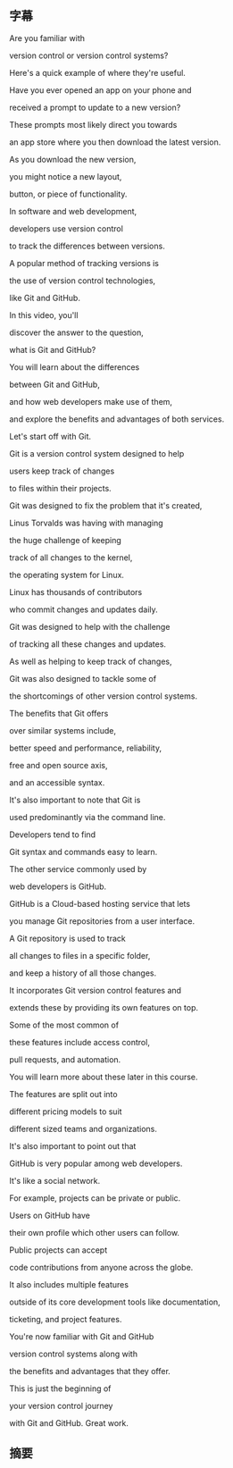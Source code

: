 ## 字幕
Are you familiar with 

version control or version control systems? 

Here's a quick example of where they're useful. 

Have you ever opened an app on your phone and 

received a prompt to update to a new version? 

These prompts most likely direct you towards 

an app store where you then download the latest version. 

As you download the new version, 

you might notice a new layout, 

button, or piece of functionality. 

In software and web development, 

developers use version control 

to track the differences between versions. 

A popular method of tracking versions is 

the use of version control technologies, 

like Git and GitHub. 

In this video, you'll 

discover the answer to the question, 

what is Git and GitHub? 

You will learn about the differences 

between Git and GitHub, 

and how web developers make use of them, 

and explore the benefits and advantages of both services. 

Let's start off with Git. 

Git is a version control system designed to help 

users keep track of changes 

to files within their projects. 

Git was designed to fix the problem that it's created, 

Linus Torvalds was having with managing 

the huge challenge of keeping 

track of all changes to the kernel, 

the operating system for Linux. 

Linux has thousands of contributors 

who commit changes and updates daily. 

Git was designed to help with the challenge 

of tracking all these changes and updates. 

As well as helping to keep track of changes, 

Git was also designed to tackle some of 

the shortcomings of other version control systems. 

The benefits that Git offers 

over similar systems include, 

better speed and performance, reliability, 

free and open source axis, 

and an accessible syntax. 

It's also important to note that Git is 

used predominantly via the command line. 

Developers tend to find 

Git syntax and commands easy to learn. 

The other service commonly used by 

web developers is GitHub. 

GitHub is a Cloud-based hosting service that lets 

you manage Git repositories from a user interface. 

A Git repository is used to track 

all changes to files in a specific folder, 

and keep a history of all those changes. 

It incorporates Git version control features and 

extends these by providing its own features on top. 

Some of the most common of 

these features include access control, 

pull requests, and automation. 

You will learn more about these later in this course. 

The features are split out into 

different pricing models to suit 

different sized teams and organizations. 

It's also important to point out that 

GitHub is very popular among web developers. 

It's like a social network. 

For example, projects can be private or public. 

Users on GitHub have 

their own profile which other users can follow. 

Public projects can accept 

code contributions from anyone across the globe. 

It also includes multiple features 

outside of its core development tools like documentation, 

ticketing, and project features. 

You're now familiar with Git and GitHub 

version control systems along with 

the benefits and advantages that they offer. 

This is just the beginning of 

your version control journey 

with Git and GitHub. Great work.

## 摘要